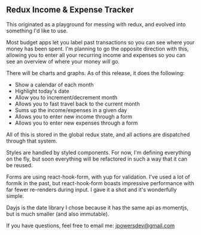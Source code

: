 ## Redux Income & Expense Tracker

This originated as a playground for messing with redux, and evolved into something I'd like to use.

Most budget apps let you label past transactions so you can see where your money has been spent. I'm planning to go the opposite direction with this, allowing you to enter all your recurring income and expenses so you can see an overview of where your money _will_ go.

There will be charts and graphs. As of this release, it does the following:

- Show a calendar of each month
- Highlight today's date
- Allow you to increment/decrement month
- Allows you to fast travel back to the current month
- Sums up the income/expenses in a given day
- Allows you to enter new income through a form
- Allows you to enter new expenses through a form

All of this is stored in the global redux state, and all actions are dispatched through that system.

Styles are handled by styled components. For now, I'm defining everything on the fly, but soon everything will be refactored in such a way that it can be reused.

Forms are using react-hook-form, with yup for validation. I've used a lot of formik in the past, but react-hook-form boasts impressive performance with far fewer re-renders during input. I gave it a shot and it's wonderfully simple.

Dayjs is the date library I chose because it has the same api as momentjs, but is much smaller (and also immutable).

If you have questions, feel free to email me: [jpowersdev@gmail.com](mailto:jpowersdev@gmail.com)
